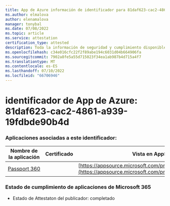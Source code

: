 ```yaml
---
title: App de Azure información de identificador para 81daf623-cac2-4861-a939-19fdbde90b4d
ms.author: elmalova
author: elenamalova
manager: tonybal
ms.date: 07/08/2022
ms.topic: article
ms.service: attestation
certification_type: attested
description: Toda la información de seguridad y cumplimiento disponible para 81daf623-cac2-4861-a939-19fdbde90b4d.
ms.openlocfilehash: c34e016cfc22f2f89abe194c6031d04b664906fa
ms.sourcegitcommit: 7902a8fe5a55d715023f34ea1ab987b4d715a4f7
ms.translationtype: MT
ms.contentlocale: es-ES
ms.lasthandoff: 07/10/2022
ms.locfileid: "66706946"
---
```

# <a name="azure-app-id-81daf623-cac2-4861-a939-19fdbde90b4d"></a>identificador de App de Azure: 81daf623-cac2-4861-a939-19fdbde90b4d


### <a name="apps-associated-with-this-id"></a>Aplicaciones asociadas a este identificador:
| **Nombre de la aplicación** | **Certificado** | **Vista en AppSource** |
|--------------|---------------|-----------------------|
| [Passport 360](../forward/WA200004322.md) |  | [https://appsource.microsoft.com/product/office/WA200004322](https://appsource.microsoft.com/product/office/WA200004322) |

### <a name="microsoft-365-app-compliance-status"></a>Estado de cumplimiento de aplicaciones de Microsoft 365
- Estado de Attestaton del publicador: completado
